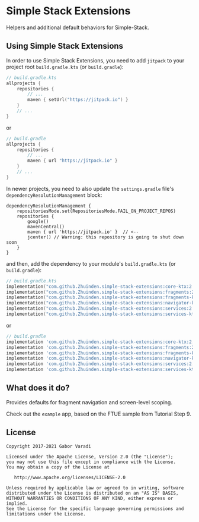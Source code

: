 # Simple Stack Extensions

Helpers and additional default behaviors for Simple-Stack.


## Using Simple Stack Extensions

In order to use Simple Stack Extensions, you need to add `jitpack` to your project root `build.gradle.kts`
(or `build.gradle`):

``` kotlin
// build.gradle.kts
allprojects {
    repositories {
        // ...
        maven { setUrl("https://jitpack.io") }
    }
    // ...
}
```

or

``` groovy
// build.gradle
allprojects {
    repositories {
        // ...
        maven { url "https://jitpack.io" }
    }
    // ...
}
```

In newer projects, you need to also update the `settings.gradle` file's `dependencyResolutionManagement` block:

```
dependencyResolutionManagement {
    repositoriesMode.set(RepositoriesMode.FAIL_ON_PROJECT_REPOS)
    repositories {
        google()
        mavenCentral()
        maven { url 'https://jitpack.io' }  // <--
        jcenter() // Warning: this repository is going to shut down soon
    }
}
```


and then, add the dependency to your module's `build.gradle.kts` (or `build.gradle`):

``` kotlin
// build.gradle.kts
implementation("com.github.Zhuinden.simple-stack-extensions:core-ktx:2.2.4")
implementation("com.github.Zhuinden.simple-stack-extensions:fragments:2.2.4")
implementation("com.github.Zhuinden.simple-stack-extensions:fragments-ktx:2.2.4")
implementation("com.github.Zhuinden.simple-stack-extensions:navigator-ktx:2.2.4")
implementation("com.github.Zhuinden.simple-stack-extensions:services:2.2.4")
implementation("com.github.Zhuinden.simple-stack-extensions:services-ktx:2.2.4")
```

or

``` groovy
// build.gradle
implementation 'com.github.Zhuinden.simple-stack-extensions:core-ktx:2.2.4'
implementation 'com.github.Zhuinden.simple-stack-extensions:fragments:2.2.4'
implementation 'com.github.Zhuinden.simple-stack-extensions:fragments-ktx:2.2.4'
implementation 'com.github.Zhuinden.simple-stack-extensions:navigator-ktx:2.2.4'
implementation 'com.github.Zhuinden.simple-stack-extensions:services:2.2.4'
implementation 'com.github.Zhuinden.simple-stack-extensions:services-ktx:2.2.4'
```

## What does it do?

Provides defaults for fragment navigation and screen-level scoping.

Check out the `example` app, based on the FTUE sample from Tutorial Step 9.

## License

    Copyright 2017-2021 Gabor Varadi

    Licensed under the Apache License, Version 2.0 (the "License");
    you may not use this file except in compliance with the License.
    You may obtain a copy of the License at

       http://www.apache.org/licenses/LICENSE-2.0

    Unless required by applicable law or agreed to in writing, software
    distributed under the License is distributed on an "AS IS" BASIS,
    WITHOUT WARRANTIES OR CONDITIONS OF ANY KIND, either express or implied.
    See the License for the specific language governing permissions and
    limitations under the License.

